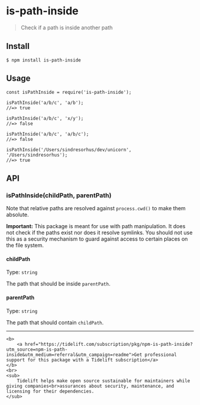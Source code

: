 is-path-inside
==============

> Check if a path is inside another path

Install
-------

    $ npm install is-path-inside

Usage
-----

    const isPathInside = require('is-path-inside');

    isPathInside('a/b/c', 'a/b');
    //=> true

    isPathInside('a/b/c', 'x/y');
    //=> false

    isPathInside('a/b/c', 'a/b/c');
    //=> false

    isPathInside('/Users/sindresorhus/dev/unicorn', '/Users/sindresorhus');
    //=> true

API
---

### isPathInside(childPath, parentPath)

Note that relative paths are resolved against `process.cwd()` to make them absolute.

**Important:** This package is meant for use with path manipulation. It does not check if the paths exist nor does it resolve symlinks. You should not use this as a security mechanism to guard against access to certain places on the file system.

#### childPath

Type: `string`

The path that should be inside `parentPath`.

#### parentPath

Type: `string`

The path that should contain `childPath`.

------------------------------------------------------------------------

    <b>
        <a href="https://tidelift.com/subscription/pkg/npm-is-path-inside?utm_source=npm-is-path-inside&utm_medium=referral&utm_campaign=readme">Get professional support for this package with a Tidelift subscription</a>
    </b>
    <br>
    <sub>
        Tidelift helps make open source sustainable for maintainers while giving companies<br>assurances about security, maintenance, and licensing for their dependencies.
    </sub>
